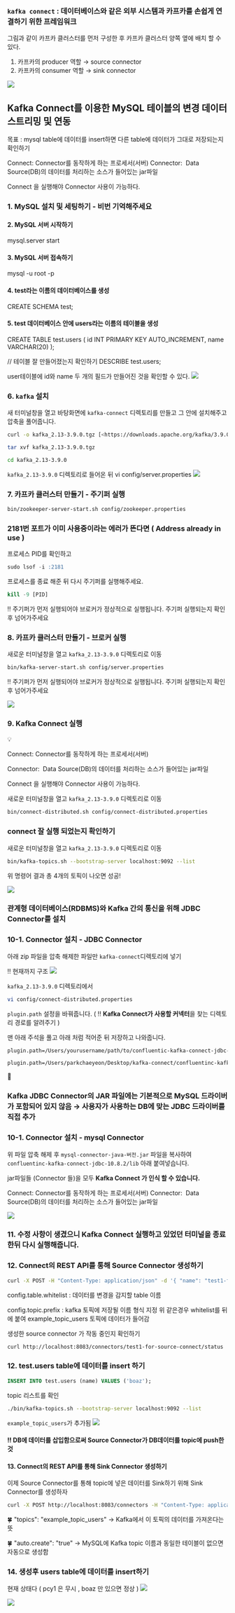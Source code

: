 ### `kafka connect` : 데이터베이스와 같은 외부 시스템과 카프카를 손쉽게 연결하기 위한 프레임워크

그림과 같이 카프카 클러스터를 먼저 구성한 후 카프카 클러스터 양쪽 옆에 배치 할 수 있다.

1. 카프카의 producer 역할 → source connector
2. 카프카의 consumer 역할 → sink connector

![](https://i.imgur.com/JNTSQRU.png)

## Kafka Connect를 이용한 MySQL 테이블의 변경 데이터 스트리밍 및 연동

목표 : mysql table에 데이터를 insert하면 다른 table에 데이터가 그대로 저장되는지 확인하기

Connect: Connector를 동작하게 하는 프로세서(서버)
Connector:  Data Source(DB)의 데이터를 처리하는 소스가 들어있는 jar파일

Connect 을 실행해야 Connector 사용이 가능하다.

### 1. MySQL 설치 및 세팅하기 - 비번 기억해주세요
#### 2. MySQL 서버 시작하기
mysql.server start
#### 3. MySQL 서버 접속하기
mysql -u root -p
#### 4. test라는 이름의 데이터베이스를 생성
CREATE SCHEMA test;
#### 5. test 데이터베이스 안에 users라는 이름의 테이블을 생성
CREATE TABLE test.users ( id INT PRIMARY KEY AUTO_INCREMENT, name VARCHAR(20) );

// 테이블 잘 만들어졌는지 확인하기 DESCRIBE test.users;

user테이블에 id와 name 두 개의 필드가 만들어진 것을 확인할 수 있다.
![](https://i.imgur.com/xGnm4SI.png)

### 6. `kafka` 설치

새 터미널창을 열고 바탕화면에 `kafka-connect` 디렉토리를 만들고 그 안에 설치해주고 압축을 풀어줍니다.

```bash
curl -o kafka_2.13-3.9.0.tgz [<https://downloads.apache.org/kafka/3.9.0/kafka_2.13-3.9.0.tgz>](<https://downloads.apache.org/kafka/4.0.0/kafka_2.13-4.0.0.tgz>)
```

```bash
tar xvf kafka_2.13-3.9.0.tgz
```

```bash
cd kafka_2.13-3.9.0
```

`kafka_2.13-3.9.0` 디렉토리로 들어온 뒤
vi config/server.properties
![](https://chestnut-crane-417.notion.site/image/attachment%3A9d2f24d3-4e6a-4776-9800-373906995b66%3A811be87a-b44e-452a-a557-8c1cf7c4c253.png?table=block&id=1cf2e060-208a-805f-a08e-f3c7bd38f1b0&spaceId=24fe3dc2-8ecf-4caa-af5e-4956d13428f0&width=1340&userId=&cache=v2)

### 7. 카프카 클러스터 만들기 - 주기퍼 실행

```bash
bin/zookeeper-server-start.sh config/zookeeper.properties
```

### 2181번 포트가 이미 사용중이라는 에러가 뜬다면 ( Address already in use )

프로세스 PID를 확인하고

```sql
sudo lsof -i :2181
```

프로세스를 종료 해준 뒤 다시 주기퍼를 실행해주세요.

```sql
kill -9 [PID]
```

‼️ 주기퍼가 먼저 실행되어야 브로커가 정상적으로 실행됩니다. 주기퍼 실행되는지 확인 후 넘어가주세요

### 8. 카프카 클러스터 만들기 - 브로커 실행

새로운 터미널창을 열고 `kafka_2.13-3.9.0` 디렉토리로 이동

```bash
bin/kafka-server-start.sh config/server.properties
```

‼️ 주기퍼가 먼저 실행되어야 브로커가 정상적으로 실행됩니다. 주기퍼 실행되는지 확인 후 넘어가주세요

![](https://i.imgur.com/v66M5pJ.png)

### 9. Kafka Connect 실행

<aside> 💡

Connect: Connector를 동작하게 하는 프로세서(서버)

Connector:  Data Source(DB)의 데이터를 처리하는 소스가 들어있는 jar파일

Connect 을 실행해야 Connector 사용이 가능하다.

</aside>

새로운 터미널창을 열고 `kafka_2.13-3.9.0` 디렉토리로 이동
```bash
bin/connect-distributed.sh config/connect-distributed.properties
```

### connect 잘 실행 되었는지 확인하기

새로운 터미널창을 열고 `kafka_2.13-3.9.0` 디렉토리로 이동

```bash
bin/kafka-topics.sh --bootstrap-server localhost:9092 --list
```
위 명령어 결과 총 4개의 토픽이 나오면 성공!

![](https://i.imgur.com/BEJPlxi.png)

### 관계형 데이터베이스(RDBMS)와 Kafka 간의 통신을 위해 JDBC Connector를 설치

### 10-1. Connector 설치 - JDBC Connector

아래 zip 파일을 압축 해제한 파일만 `kafka-connect`디렉토리에 넣기

‼️ 현재까지 구조
![](https://i.imgur.com/lKK61ss.png)

`kafka_2.13-3.9.0` 디렉토리에서

```bash
vi config/connect-distributed.properties
```

`plugin.path` 설정을 바꿔줍니다. ( ‼️ **Kafka Connect가 사용할 커넥터**을 찾는 디렉토리 경로를 알려주기 )

맨 아래 주석을 풀고 아래 처럼 적어준 뒤 저장하고 나와줍니다.

```bash
plugin.path=/Users/yourusername/path/to/confluentic-kafka-connect-jdbc-10.8.2
```

```bash
plugin.path=/Users/parkchaeyeon/Desktop/kafka-connect/confluentinc-kafka-connect-jdbc-10.8.2
```

<aside> 📌

### Kafka JDBC Connector의 JAR 파일에는 기본적으로 MySQL 드라이버가 포함되어 있지 않음 → 사용자가 사용하는 DB에 맞는 JDBC 드라이버를 직접 추가

</aside>

### 10-1. Connector 설치 - mysql Connector
위 파일 압축 해제 후 `mysql-connector-java-버전.jar` 파일을 복사하여 `confluentinc-kafka-connect-jdbc-10.8.2/lib` 아래 붙여넣습니다.

jar파일들 (Connector 들)을 모두 **Kafka Connect 가 인식 할 수 있습니다.**

Connect: Connector를 동작하게 하는 프로세서(서버)
Connector:  Data Source(DB)의 데이터를 처리하는 소스가 들어있는 jar파일

![](https://i.imgur.com/JYT2faD.png)

### 11. 수정 사항이 생겼으니 Kafka Connect 실행하고 있었던 터미널을 종료한뒤 다시 실행해줍니다.

### 12. Connect의 REST API를 통해 Source Connector 생성하기
```bash
curl -X POST -H "Content-Type: application/json" -d '{ "name": "test1-for-source-connect", "config": { "connector.class": "io.confluent.connect.jdbc.JdbcSourceConnector", "connection.url": "jdbc:mysql://localhost:3306/{db명}", "connection.user": "root", "connection.password": "{비번}", "mode": "incrementing", "incrementing.column.name": "id", "table.whitelist": "users", "topic.prefix": "example_topic_", "tasks.max": "1" } }' http://localhost:8083/connectors
```
config.table.whitelist : 데이터를 변경을 감지할 table 이름

config.topic.prefix : kafka 토픽에 저장될 이름 형식 지정 위 같은경우 whitelist를 뒤에 붙여 example_topic_users 토픽에 데이터가 들어감

생성한 source connector 가 작동 중인지 확인하기
```bash
curl http://localhost:8083/connectors/test1-for-source-connect/status
```

### 12. test.users table에 데이터를 insert 하기

```sql
INSERT INTO test.users (name) VALUES ('boaz');
```

topic 리스트를 확인

```bash
./bin/kafka-topics.sh --bootstrap-server localhost:9092 --list
```

`example_topic_users`가 추가됨
![](https://i.imgur.com/V2vo8ek.png)

#### ‼️ DB에 데이터를 삽입함으로써 Source Connector가 DB데이터를 topic에 push한 것

#### 13. Connect의 REST API를 통해 Sink Connector 생성하기

이제 Source Connector를 통해 topic에 넣은 데이터를 Sink하기 위해 Sink Connector를 생성하자
```bash
curl -X POST http://localhost:8083/connectors -H "Content-Type: application/json" -d '{ "name": "test1-for-sink-connect", "config": { "connector.class": "io.confluent.connect.jdbc.JdbcSinkConnector", "connection.url": "jdbc:mysql://localhost:3306/test", "connection.user": "root", "connection.password": "1266", "auto.create": "true", "auto.evolve": "true", "delete.enabled": "false", "tasks.max": "1", "topics": "example_topic_users" } }'
```

🍀 "topics": "example_topic_users" → Kafka에서 이 토픽의 데이터를 가져온다는 뜻

🍀 "auto.create": "true" → MySQL에 Kafka topic 이름과 동일한 테이블이 없으면 자동으로 생성함

### 14. 생성후 users table에 데이터를 insert하기

현재 상태다 ( pcy1 은 무시 , boaz 만 있으면 정상 )
![](https://i.imgur.com/jHaJFdM.png)

![](https://i.imgur.com/cR9Z7WW.png)
